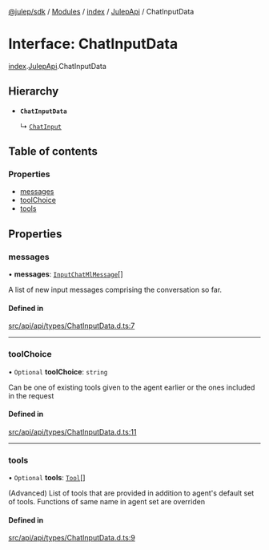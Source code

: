 [@julep/sdk](../README.md) / [Modules](../modules.md) / [index](../modules/index.md) / [JulepApi](../modules/index.JulepApi.md) / ChatInputData

# Interface: ChatInputData

[index](../modules/index.md).[JulepApi](../modules/index.JulepApi.md).ChatInputData

## Hierarchy

- **`ChatInputData`**

  ↳ [`ChatInput`](index.JulepApi.ChatInput.md)

## Table of contents

### Properties

- [messages](index.JulepApi.ChatInputData.md#messages)
- [toolChoice](index.JulepApi.ChatInputData.md#toolchoice)
- [tools](index.JulepApi.ChatInputData.md#tools)

## Properties

### messages

• **messages**: [`InputChatMlMessage`](index.JulepApi.InputChatMlMessage.md)[]

A list of new input messages comprising the conversation so far.

#### Defined in

[src/api/api/types/ChatInputData.d.ts:7](https://github.com/julep-ai/samantha-dev/blob/4200383/sdks/js/src/api/api/types/ChatInputData.d.ts#L7)

___

### toolChoice

• `Optional` **toolChoice**: `string`

Can be one of existing tools given to the agent earlier or the ones included in the request

#### Defined in

[src/api/api/types/ChatInputData.d.ts:11](https://github.com/julep-ai/samantha-dev/blob/4200383/sdks/js/src/api/api/types/ChatInputData.d.ts#L11)

___

### tools

• `Optional` **tools**: [`Tool`](index.JulepApi.Tool.md)[]

(Advanced) List of tools that are provided in addition to agent's default set of tools. Functions of same name in agent set are overriden

#### Defined in

[src/api/api/types/ChatInputData.d.ts:9](https://github.com/julep-ai/samantha-dev/blob/4200383/sdks/js/src/api/api/types/ChatInputData.d.ts#L9)

